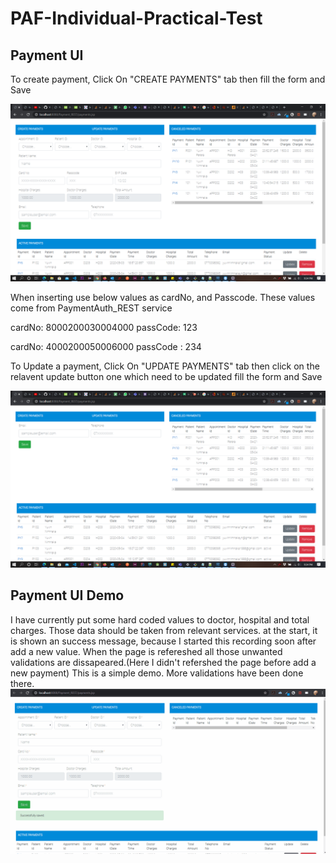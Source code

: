 # PAF-Individual-Practical-Test

## Payment UI

To create payment, Click On "CREATE PAYMENTS" tab then fill the form and Save

![Payment UI Guide](https://github.com/YuvinNP/PAF-Individual-Practical-Test/blob/master/images/Screenshot%20(115).png)

When inserting use below values as cardNo, and Passcode. These values come from PaymentAuth_REST service

cardNo: 8000200030004000
passCode: 123

cardNo: 4000200050006000
passCode : 234

To Update a payment, Click On "UPDATE PAYMENTS" tab then click on the relavent update button one which need to be updated fill the form and Save

![Payment UI Guide](https://github.com/YuvinNP/PAF-Individual-Practical-Test/blob/master/images/Screenshot%20(116).png)

## Payment UI Demo
I have currently put some hard coded values to doctor, hospital and total charges. Those data should be taken from relevant services.
at the start, it is shown an success message, because I started this recording soon after add a new value. When the page is refereshed all those unwanted validations are dissapeared.(Here I didn't refershed the page before add a new payment)
This is a simple demo. More validations have been done there.
![Payment UI Guide](https://github.com/YuvinNP/PAF-Individual-Practical-Test/blob/master/images/payment_demo.gif)
